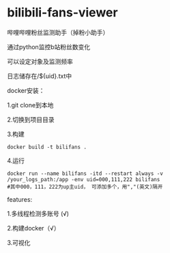 # bilibili-fans-viewer

哔哩哔哩粉丝监测助手（掉粉小助手）

通过python监控b站粉丝数变化

可以设定对象及监测频率

日志储存在/${uid}.txt中

docker安装：

1.git clone到本地

2.切换到项目目录

3.构建

```shell
docker build -t bilifans .
```
4.运行

```shell
docker run --name bilifans -itd --restart always -v /your_logs_path:/app -env uid=000,111,222 bilifans
#其中000，111，222为up主uid， 可添加多个，用","(英文)隔开
```


features:

1.多线程检测多账号 (√)

2.构建docker（√）

3.可视化